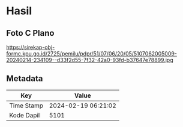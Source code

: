 # Hasil

## Foto C Plano

https://sirekap-obj-formc.kpu.go.id/2725/pemilu/pdpr/51/07/06/20/05/5107062005009-20240214-234109--d33f2d55-7f32-42a0-93fd-b37647e78899.jpg


## Metadata

| Key        | Value               |
| ---------- | ------------------- |
| Time Stamp | 2024-02-19 06:21:02 |
| Kode Dapil | 5101                |



